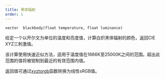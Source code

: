 ```yaml
---
title: 黑体辐射
order: 1
---
```

`vector  blackbody(float temperature, float luminance)`

给定一个以开尔文为单位的温度和亮度值，计算白炽黑体辐射的颜色，返回CIE XYZ三刺激值。

该计算使用快速近似方法，适用于温度值在1666K至25000K之间的范围。超出此范围的值将被钳制到最近的有效范围内值。

返回值可通过[xyztorgb](xyztorgb.html "将CIE XYZ三刺激值转换为线性sRGB三元组")函数转换为线性sRGB值。